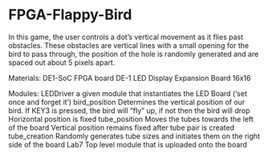 # FPGA-Flappy-Bird
In this game, the user controls a dot’s vertical movement as it flies past obstacles. These obstacles are vertical lines with a small opening for the bird to pass through, the position of the hole is randomly generated and are spaced out about 5 pixels apart.

Materials:
DE1-SoC FPGA board
DE-1 LED Display Expansion Board 16x16

Modules:
LEDDriver
 a given module that instantiates the LED Board (‘set once and forget it’)
bird_position
Determines the vertical position of our bird. If KEY3 is pressed, the bird will “fly” up, if not then the bird will drop
Horizontal position is fixed
tube_position
Moves the tubes towards the left of the board
Vertical position remains fixed after tube pair is created
tube_creation
Randomly generates tube sizes and initiates them on the right side of the board
Lab7
Top level module that is uploaded onto the board

